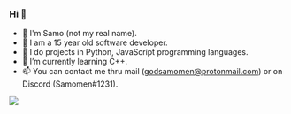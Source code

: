 ### Hi  👋

- 🔭 I'm Samo (not my real name).
- 👾 I am a 15 year old software developer.
- 📁 I do projects in Python, JavaScript programming languages.
- 🌱 I’m currently learning C++.
- 📫 You can contact me thru mail (godsamomen@protonmail.com) or on Discord (Samomen#1231).

<a href="https://wakatime.com"><img src="https://wakatime.com/share/@515ee3da-50d2-4d49-bcc3-5a3d8e4b2880/2651a802-30a9-4c9a-b563-6d7fc764c6e7.png" /></a>

